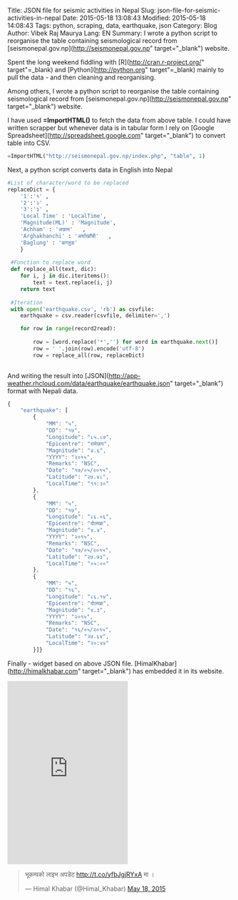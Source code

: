 Title: JSON file for seismic activities in Nepal
Slug: json-file-for-seismic-activities-in-nepal
Date: 2015-05-18 13:08:43
Modified: 2015-05-18 14:08:43
Tags: python, scraping, data, earthquake, json
Category: Blog 
Author: Vibek Raj Maurya 
Lang: EN
Summary: I wrote a python script to reorganise the table containing seismological record from [seismonepal.gov.np](http://seismonepal.gov.np" target="_blank") website.

Spent the long weekend fiddling with [R](http://cran.r-project.org/" target"=_blank) and [Python](http://python.org" target"=_blank) mainly to pull the data - and then cleaning and reorganising.

Among others, I wrote a python script to reorganise the table containing seismological record from [seismonepal.gov.np](http://seismonepal.gov.np" target="_blank") website.

I have used **=ImportHTML()** to fetch the data from above table. I could have written scrapper but whenever data is in tabular form I rely on [Google Spreadsheet](http://spreadsheet.google.com" target="_blank") to convert table into CSV. 

```python
=ImportHTML("http://seismonepal.gov.np/index.php", "table", 1)
``` 

Next, a python script converts data in English into Nepal

```python
#List of character/word to be replaced
replaceDict = {
	'1':'१'	,
	'2':'२'	,
	'3':'३'	,
	'Local Time' : 'LocalTime',
	'Magnitude(ML)' : 'Magnitude',
	'Achham' : 'अछाम'	,
	'Arghakhanchi' : 'अर्घाखाँची'	,
	'Baglung' : 'बाग्लुङ'	
    }
    
 #Function to replace word 
 def replace_all(text, dic):
    for i, j in dic.iteritems():
        text = text.replace(i, j)
    return text
    
 #Iteration
 with open('earthquake.csv', 'rb') as csvfile:
	earthquake = csv.reader(csvfile, delimiter=',')

	for row in range(record2read):
		
		row = [word.replace('*','') for word in earthquake.next()]
		row = ' '.join(row).encode('utf-8')
		row = replace_all(row, replaceDict)
		
```

And writing the result into [JSON](http://app-weather.rhcloud.com/data/earthquake/earthquake.json" target="_blank") format with Nepali data. 


```javascript
{
    "earthquake": [
        {
            "MM": "५",
            "DD": "१७",
            "Longitude": "८५.८७",
            "Epicentre": "रामेछाप",
            "Magnitude": "४.६",
            "YYYY": "२०१५",
            "Remarks": "NSC",
            "Date": "१७/०५/२०१५",
            "Latitude": "२७.४८",
            "LocalTime": "११:३०"
        },
        {
            "MM": "५",
            "DD": "१७",
            "Longitude": "८६.०६",
            "Epicentre": "दोलखा",
            "Magnitude": "४.४",
            "YYYY": "२०१५",
            "Remarks": "NSC",
            "Date": "१७/०५/२०१५",
            "Latitude": "२७.७३",
            "LocalTime": "०५:००"
        },
        {
            "MM": "५",
            "DD": "१६",
            "Longitude": "८६.१४",
            "Epicentre": "दोलखा",
            "Magnitude": "४.३",
            "YYYY": "२०१५",
            "Remarks": "NSC",
            "Date": "१६/०५/२०१५",
            "Latitude": "२७.६४",
            "LocalTime": "२०:४४"
        }]}
```
Finally - widget based on above JSON file. [HimalKhabar](http://himalkhabar.com" target="_blank") has embedded it in its website.

<iframe src=http://app-weather.rhcloud.com/data/earthquake/ width="270" height="410" frameborder="0">Browser not compatible.</iframe>


<blockquote class="twitter-tweet" lang="en"><p lang="ne" dir="ltr">भूकम्पको लाइभ अपडेट <a href="http://t.co/yfbJgjRYxA">http://t.co/yfbJgjRYxA</a> मा ।</p>&mdash; Himal Khabar (@Himal_Khabar) <a href="https://twitter.com/Himal_Khabar/status/600229390790721538">May 18, 2015</a></blockquote>
<script async src="//platform.twitter.com/widgets.js" charset="utf-8"></script>